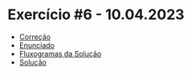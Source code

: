 # Exercício #6 - 10.04.2023

- [Correção](https://fabri.academy/)
- [Enunciado](enunciado.pdf)
- [Fluxogramas da Solução](fluxogramas.pdf)
- [Solução](solucao.js)